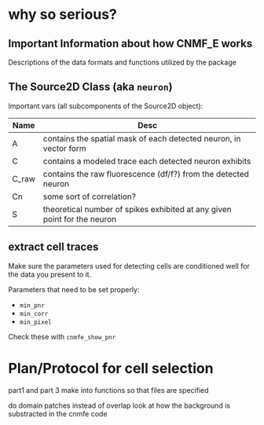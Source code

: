 # why so serious?

## Important Information about how CNMF_E works

Descriptions of the data formats and functions utilized by the package

## The Source2D Class (aka `neuron`)

Important vars (all subcomponents of the Source2D object):

| Name | Desc |
|------|------|
| A | contains the spatial mask of each detected neuron, in vector form |
| C | contains a modeled trace each detected neuron exhibits |
| C_raw | contains the raw fluorescence (df/f?) from the detected neuron |
| Cn | some sort of correlation? |
| S | theoretical number of spikes exhibited at any given point for the neuron |

## extract cell traces

Make sure the parameters used for detecting cells are conditioned well for the
data you present to it.

Parameters that need to be set properly:
- `min_pnr`
- `min_corr`
- `min_pixel`

Check these with `cnmfe_show_pnr`

# Plan/Protocol for cell selection

part1 and part 3 make into functions so that files are specified

do domain patches instead of overlap
look at how the background is substracted in the cnmfe code
